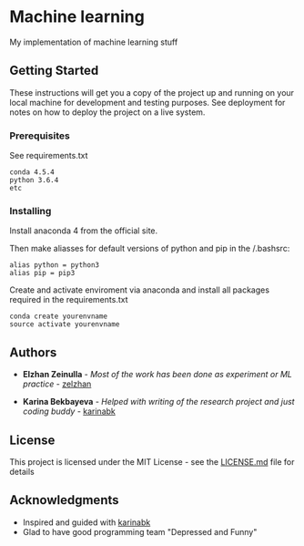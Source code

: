 # Machine learning

My implementation of machine learning stuff

## Getting Started

These instructions will get you a copy of the project up and running on your local machine for development and testing purposes. See deployment for notes on how to deploy the project on a live system.

### Prerequisites

See requirements.txt

```
conda 4.5.4
python 3.6.4
etc
```

### Installing

Install anaconda 4 from the official site.

Then make aliasses for default versions of python and pip in the /.bashsrc:

```
alias python = python3
alias pip = pip3

```

Create and activate enviroment via anaconda and install all packages required in the requirements.txt

```
conda create yourenvname
source activate yourenvname

```

## Authors

* **Elzhan Zeinulla** - *Most of the work has been done as experiment or ML practice* - [zelzhan](https://github.com/zelzhan)

* **Karina Bekbayeva** - *Helped with writing of the research project and just coding buddy* - [karinabk](https://github.com/karinabk)

## License

This project is licensed under the MIT License - see the [LICENSE.md](LICENSE.md) file for details

## Acknowledgments

* Inspired and guided with [karinabk](https://sst.nu.edu.kz/adnan-yazici-phd/)
* Glad to have good programming team "Depressed and Funny"


